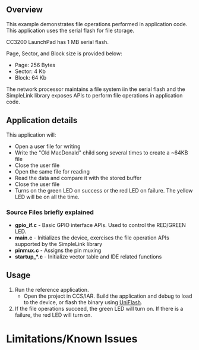 ## Overview

This example demonstrates file operations performed in application code. This application uses the serial flash for file storage.

CC3200 LaunchPad has 1 MB serial flash.

Page, Sector, and Block size is provided below:
  
- Page: 256 Bytes  
- Sector: 4 Kb  
- Block: 64 Kb

The network processor maintains a file system iin the serial flash and the SimpleLink library
exposes APIs to perform file operations in application code.

## Application details

This application will:

  - Open a user file for writing
  - Write the "Old MacDonald" child song several times to create a ~64KB file
  - Close the user file
  - Open the same file for reading
  - Read the data and compare it with the stored buffer
  - Close the user file
  - Turns on the green LED on success or the red LED on failure. The yellow LED will be on all the time.

### Source Files briefly explained

- **gpio\_if.c** - Basic GPIO interface APIs. Used to control the RED/GREEN
LED.  
- **main.c** - Initializes the device, exercises the file operation APIs
supported by the SimpleLink library
- **pinmux.c** - Assigns the pin muxing  
- **startup\_\*.c** - Initialize vector table and IDE related functions

## Usage
1.  Run the reference application.
      - Open the project in CCS/IAR. Build the application and debug to load to the device, or flash the binary using [UniFlash](http://processors.wiki.ti.com/index.php/CC3100_%26_CC3200_UniFlash_Quick_Start_Guide).
2.  If the file operations succeed, the green LED will turn on. If there is a failure, the red LED will turn on.

# Limitations/Known Issues
